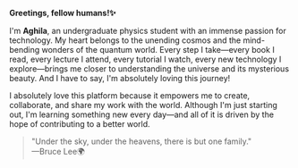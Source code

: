 **Greetings, fellow humans!✨**

I'm **Aghila**, an undergraduate physics student with an immense passion for technology. My heart belongs to the unending cosmos and the mind-bending wonders of the quantum world. Every step I take—every book I read, every lecture I attend, every tutorial I watch, every new technology I explore—brings me closer to understanding the universe and its mysterious beauty. And I have to say, I'm absolutely loving this journey!

I absolutely love this platform because it empowers me to create, collaborate, and share my work with the world. Although I'm just starting out, I'm learning something new every day—and all of it is driven by the hope of contributing to a better world.

>"Under the sky, under the heavens, there is but one family."  
> —Bruce Lee🌍
